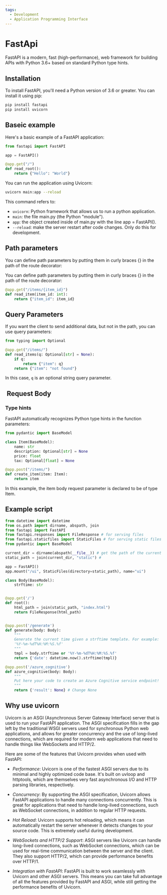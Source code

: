 ```yaml
---
tags:
  - Development
  - Application Programming Interface
---
```

# FastApi

FastAPI is a modern, fast (high-performance), web framework for building APIs with
 Python 3.6+ based on standard Python type hints.

## Installation

To install FastAPI, you'll need a Python version of 3.6 or greater. You can install
 it using pip:

```bash
pip install fastapi
pip install uvicorn
```

## Baseic example

Here's a basic example of a FastAPI application:

```python
from fastapi import FastAPI

app = FastAPI()

@app.get("/")
def read_root():
    return {"Hello": "World"}
```

You can run the application using Uvicorn:

```bash
uvicorn main:app --reload
```

This command refers to:

* `uvicorn`: Python framework that allows us to run a python application.
* `main`: the file main.py (the Python "module").
* `app`: the object created inside of main.py with the line app = FastAPI().
* `--reload`: make the server restart after code changes. Only do this for development.

## Path parameters

You can define path parameters by putting them in curly braces {} in the path of the
 route decorator:

You can define path parameters by putting them in curly braces {} in the path of the
 route decorator:

```python
@app.get("/items/{item_id}")
def read_item(item_id: int):
    return {"item_id": item_id}
```

## Query Parameters

If you want the client to send additional data, but not in the path, you can use
 query parameters:

```python
from typing import Optional

@app.get("/items/")
def read_items(q: Optional[str] = None):
    if q:
        return {"item": q}
    return {"item": "not found"}
```

In this case, `q` is an optional string query parameter.

##  Request Body

### Type hints

FastAPI automatically recognizes Python type hints in the function parameters:

```python
from pydantic import BaseModel

class Item(BaseModel):
    name: str
    description: Optional[str] = None
    price: float
    tax: Optional[float] = None

@app.post("/items/")
def create_item(item: Item):
    return item
```

In this example, the item body request parameter is declared to be of type Item.

## Example script

```python
from datetime import datetime
from os.path import dirname, abspath, join
from fastapi import FastAPI
from fastapi.responses import FileResponse # for serving files
from fastapi.staticfiles import StaticFiles # for serving static files
from pydantic import BaseModel

current_dir = dirname(abspath(__file__)) # get the path of the current script
static_path = join(current_dir, "static") # 

app = FastAPI()
app.mount("/ui", StaticFiles(directory=static_path), name="ui")

class Body(BaseModel):
    strftime: str


@app.get('/')
def root():
    html_path = join(static_path, "index.html")
    return FileResponse(html_path)


@app.post('/generate')
def generate(body: Body):
    """
    Generate the current time given a strftime template. For example:
    '%Y-%m-%dT%H:%M:%S.%f'
    """
    tmpl = body.strftime or '%Y-%m-%dT%H:%M:%S.%f'
    return {'date': datetime.now().strftime(tmpl)}

@app.post('/azure_cognitive')
def azure_cognitive(body: Body):
    """
    Put here your code to create an Azure Cognitive service endpoint!
    """
    return {'result': None} # Change None
```

## Why use uvicorn

Uvicorn is an ASGI (Asynchronous Server Gateway Interface) server that is used to
 run your FastAPI application. The ASGI specification fills in the gap left by the
    traditional WSGI servers used for synchronous Python web applications, and allows
   for greater concurrency and the use of long-lived connections, which are required
    for modern web applications that need to handle things like WebSockets and HTTP/2.

Here are some of the features that Uvicorn provides when used with FastAPI:

* _Performance_: Uvicorn is one of the fastest ASGI servers due to its minimal and
  highly optimized code base. It's built on uvloop and httptools, which are
  themselves very fast asynchronous I/O and HTTP parsing libraries, respectively.

* _Concurrency_: By supporting the ASGI specification, Uvicorn allows FastAPI
applications to handle many connections concurrently. This is great for
applications that need to handle long-lived connections, such as WebSocket
connections, in addition to regular HTTP requests.

* _Hot Reload_: Uvicorn supports hot reloading, which means it can automatically
restart the server whenever it detects changes to your source code. This is
extremely useful during development.

* _WebSockets and HTTP/2 Support_: ASGI servers like Uvicorn can handle long-lived
 connections, such as WebSocket connections, which can be used for real-time
  communication between the server and the client. They also support HTTP/2,
  which can provide performance benefits over HTTP/1.

* _Integration with FastAPI_: FastAPI is built to work seamlessly with Uvicorn and
other ASGI servers. This means you can take full advantage of all the features
provided by FastAPI and ASGI, while still getting the performance benefits of
Uvicorn.
